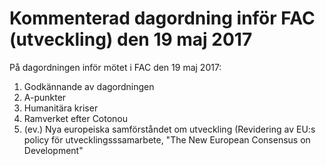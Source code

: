 # Kommenterad dagordning inför FAC (utveckling) den 19 maj 2017

På dagordningen inför mötet i FAC den 19 maj 2017:

1. Godkännande av dagordningen
2. A-punkter
3. Humanitära kriser
4. Ramverket efter Cotonou
5. (ev.) Nya europeiska samförståndet om utveckling (Revidering av EU:s policy för utvecklingsssamarbete, "The New European Consensus on Development"

